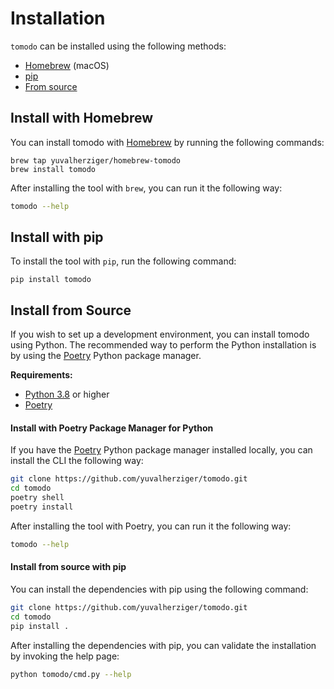# Installation

`tomodo` can be installed using the following methods:

- [Homebrew](#install-with-homebrew) (macOS)
- [pip](#install-with-pip)
- [From source](#install-from-source)

## Install with Homebrew

You can install tomodo with [Homebrew](https://brew.sh/) by running the following commands:

```shell
brew tap yuvalherziger/homebrew-tomodo
brew install tomodo
```

After installing the tool with `brew`, you can run it the following way:

```bash
tomodo --help
```

## Install with pip

To install the tool with `pip`, run the following command:

```shell
pip install tomodo
```

## Install from Source

If you wish to set up a development environment, you can install tomodo using Python. The recommended way to perform
the Python installation is by using the [Poetry](https://python-poetry.org/) Python package manager.

**Requirements:**

* [Python 3.8](https://www.python.org/downloads/release/python-380/) or higher
* [Poetry](https://python-poetry.org/)

#### Install with Poetry Package Manager for Python

If you have the [Poetry](https://python-poetry.org/) Python package manager installed locally, you can install
the CLI the following way:

```bash
git clone https://github.com/yuvalherziger/tomodo.git
cd tomodo
poetry shell
poetry install
```

After installing the tool with Poetry, you can run it the following way:

```bash
tomodo --help
```

#### Install from source with pip

You can install the dependencies with pip using the following command:

```bash
git clone https://github.com/yuvalherziger/tomodo.git
cd tomodo
pip install .
```

After installing the dependencies with pip, you can validate the installation by invoking the help page:

```bash
python tomodo/cmd.py --help
```
